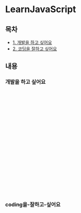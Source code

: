 # LearnJavaScript 

## 목차
- [1. 개발을 하고 싶어요](#개발을-하고-싶어요)
- [2. 코딩을 잘하고 싶어요](#coding을-잘하고-싶어요)

## 내용

### 개발을 하고 싶어요
<br/><br/><br/><br/><br/><br/><br/><br/><br/><br/><br/><br/><br/><br/><br/><br/><br/><br/><br/>
### coding을-잘하고-싶어요
<br/><br/><br/><br/><br/><br/><br/><br/><br/><br/><br/><br/><br/><br/><br/><br/><br/><br/><br/><br/><br/><br/><br/><br/><br/><br/><br/>
